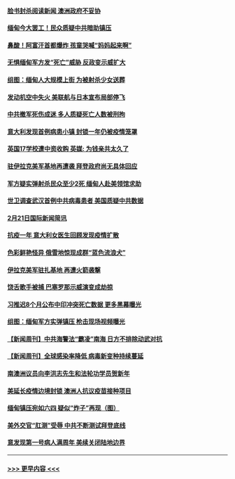 #### [脸书封杀阅读新闻 澳洲政府不妥协](../pages/prog202/a103059513.md?t=02221851) 
#### [缅甸今大罢工！民众质疑中共暗助镇压](../pages/prog202/a103059505.md?t=02221851) 
#### [鼻酸！阿富汗首都爆炸 孩童哭喊“妈妈起来啊”](../pages/prog202/a103059361.md?t=02221851) 
#### [无惧缅甸军方发“死亡”威胁 反政变示威扩大](../pages/prog202/a103059296.md?t=02221851) 
#### [组图：缅甸人大规模上街 为被射杀少女送葬](../pages/prog202/a103059299.md?t=02221851) 
#### [发动机空中失火 美联航与日本宣布局部停飞](../pages/prog202/a103059239.md?t=02221851) 
#### [中共撤军死伤成迷 多人质疑死亡人数被刑拘](../pages/prog202/a103059244.md?t=02221851) 
#### [意大利发现首例病患小镇 封锁一年仍被疫情笼罩](../pages/prog202/a103059183.md?t=02221851) 
#### [英国17学校遭中资收购 英媒: 为钱亲共太久了](../pages/prog202/a103059155.md?t=02221851) 
#### [驻伊拉克美军基地再遭袭 拜登政府尚无具体回应](../pages/prog202/a103059174.md?t=02221851) 
#### [军方疑实弹射杀民众至少2死 缅甸人赴美领馆求助](../pages/prog202/a103059168.md?t=02221851) 
#### [世卫调查武汉首例中共病毒患者 美国质疑中共数据](../pages/prog202/a103059054.md?t=02221851) 
#### [2月21日国际新闻简讯](../pages/prog202/a103059078.md?t=02221851) 
#### [抗疫一年 意大利女医生回顾发现疫情扩散](../pages/prog202/a103059081.md?t=02221851) 
#### [色彩鲜艳怪异 俄雪地惊现成群“蓝色流浪犬”](../pages/prog202/a103059002.md?t=02221851) 
#### [伊拉克美军驻扎基地 再遭火箭袭撃](../pages/prog202/a103058965.md?t=02221851) 
#### [饶舌歌手被捕 巴塞罗那示威演变成劫掠](../pages/prog202/a103058943.md?t=02221851) 
#### [习推迟8个月公布中印冲突死亡数据 更多黑幕曝光](../pages/prog202/a103058861.md?t=02221851) 
#### [组图：缅甸军方实弹镇压 枪击现场视频曝光](../pages/prog202/a103058780.md?t=02221851) 
#### [【新闻周刊】中共海警法“霸凌”南海 日方不排除动武对抗](../pages/prog202/a103058765.md?t=02221851) 
#### [【新闻周刊】全球感染率降低 病毒新变种持续蔓延](../pages/prog202/a103058744.md?t=02221851) 
#### [南澳洲议员向李洪志先生和法轮功学员贺新年](../pages/prog202/a103058562.md?t=02221851) 
#### [美延长疫情边境封锁 澳洲人抗议疫苗接种项目](../pages/prog202/a103058717.md?t=02221851) 
#### [缅甸镇压宛如六四 疑似“炸子”再现（图）](../pages/prog202/a103058677.md?t=02221851) 
#### [美外交官“肛测”受辱 中共不断测试拜登底线](../pages/prog202/a103058673.md?t=02221851) 
#### [意发现第一号病人满周年 美续关闭陆地边界](../pages/prog202/a103058599.md?t=02221851) 

----
#### [ >>> 更早内容 <<< ](../indexes/prog202-earlier.md)
